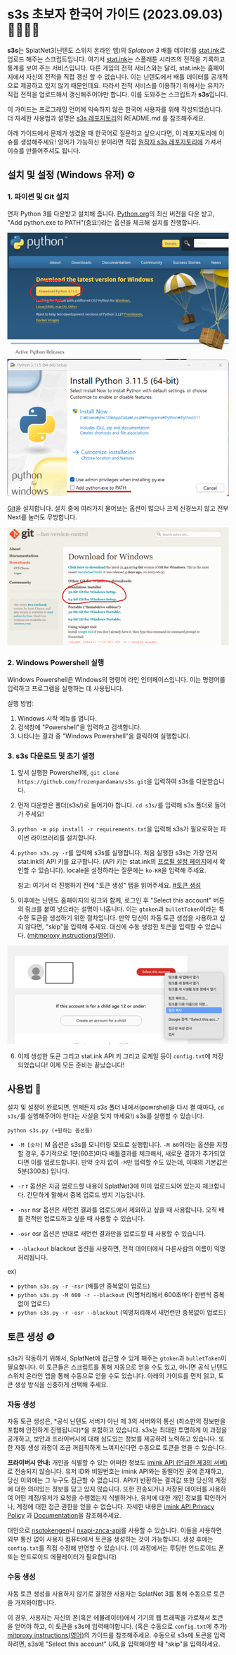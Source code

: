 s3s 초보자 한국어 가이드 (2023.09.03) 🦑🔰🇰🇷
=====

**s3s**는 SplatNet3(닌텐도 스위치 온라인 앱)의  _Splatoon 3_ 배틀 데이터를 [stat.ink](https://stat.ink/)로 업로드 해주는 스크립트입니다. 여기서 [stat.ink](https://stat.ink/)는 스플래툰 시리즈의 전적을 기록하고 통계를 보여 주는 서비스입니다. 다른 게임의 전적 서비스와는 달리, stat.ink는 홈페이지에서 자신의 전적을 직접 갱신 할 수 없습니다. 이는 닌텐도에서 배틀 데이터를 공개적으로 제공하고 있지 않기 때문인데요. 따라서 전적 서비스를 이용하기 위해서는 유저가 직접 전적을 업로드해서 갱신해주어야만 합니다. 이를 도와주는 스크립트가 **s3s**입니다.

이 가이드는 프로그래밍 언어에 익숙하지 않은 한국어 사용자를 위해 작성되었습니다. 더 자세한 사용법과 설명은 [s3s 레포지토리](https://github.com/frozenpandaman/s3s)의 README.md 를 참조해주세요.

아래 가이드에서 문제가 생겼을 때 한국어로 질문하고 싶으시다면, 이 레포지토리에 이슈를 생성해주세요! 영어가 가능하신 분이라면 직접 [원작자 s3s 레포지토리에](https://github.com/frozenpandaman/s3s) 가셔서 이슈를 만들어주셔도 됩니다.


## 설치 및 설정 (Windows 유저) ⚙

### 1. 파이썬 및 Git 설치

먼저 Python 3를 다운받고 설치해 줍니다. [Python.org](https://www.python.org/downloads/)의 최신 버전을 다운 받고, "Add python.exe to PATH"(중요!)라는 옵션을 체크해 설치를 진행합니다.

![python-installation-1](imgs/python-install-1.png)
![python-installation-2](imgs/python-install-2.png)

[Git](https://git-scm.com/download/)을 설치합니다. 설치 중에 여러가지 물어보는 옵션이 많으나 크게 신경쓰지 않고 전부 Next를 눌러도 무방합니다.

![git-installation](imgs/git-install.png)

### 2. Windows Powershell 실행

Windows Powershell은 Windows의 명령어 라인 인터페이스입니다. 이는 명령어를 입력하고 프로그램을 실행하는 데 사용됩니다. 

실행 방법:

1. Windows 시작 메뉴를 엽니다.
2. 검색창에 "Powershell"을 입력하고 검색합니다.
3. 나타나는 결과 중 "Windows Powershell"을 클릭하여 실행합니다.

### 3. s3s 다운로드 및 초기 설정

1. 앞서 실행한 Powershell에, `git clone https://github.com/frozenpandaman/s3s.git`을 입력하여 s3s를 다운받습니다.

2. 먼저 다운받은 폴더(s3s/)로 들어가야 합니다. `cd s3s/`를 입력해 s3s 폴더로 들어가 주세요!

3. `python -m pip install -r requirements.txt`을 입력해 s3s가 필요로하는 파이썬 라이브러리를 설치합니다.

4. `python s3s.py -r`를 입력해 s3s를 실행합니다. 처음 실행한 s3s는 가장 먼저 stat.ink의 API 키를 요구합니다. (API 키는 stat.ink의 [프로필 설정 페이지](https://stat.ink/profile)에서 확인할 수 있습니다). locale을 설정하라는 질문에는 `ko-KR`을 입력해 주세요.

    참고: 여기서 더 진행하기 전에 "토큰 생성" 탭을 읽어주세요. [#토큰 생성](#토큰-생성-)

5. 이후에는 닌텐도 홈페이지의 링크와 함께, 로그인 후 "Select this account" 버튼의 링크를 붙여 넣으라는 설명이 나옵니다. 이는 `gtoken`과 `bulletToken`이라는 특수한 토큰을 생성하기 위한 절차입니다. 만약 당신이 자동 토큰 생성을 사용하고 싶지 않다면, "skip"을 입력해 주세요. 대신에 수동 생성한 토큰을 입력할 수 있습니다. ([mitmproxy instructions(영어)](https://github.com/frozenpandaman/s3s/wiki/mitmproxy-instructions)).

![링크 복사 방법](imgs/link-copy-example.png)

6. 이제 생성한 토큰 그리고 stat.ink API 키 그리고 로케일 등이 `config.txt`에 저장되었습니다! 이제 모든 준비는 끝났습니다!


## 사용법 🐙

설치 및 설정이 완료되면, 언제든지 s3s 폴더 내에서(powrshell을 다시 켤 때마다, `cd s3s/`를 실행해주어야 한다는 사실을 잊지 마세요!) s3s를 실행할 수 있습니다.

`python s3s.py (+원하는 옵션들)`

- `-M [숫자]` M 옵션은 s3s를 모니터링 모드로 실행합니다. `-M 60`이라는 옵션을 지정할 경우, 주기적으로 1분(60초)마다 배틀결과를 체크해서, 새로운 결과가 추가되었다면 이를 업로드합니다. 만약 숫자 없이 `-M`만 입력할 수도 있는데, 이때의 기본값은 5분(300초) 입니다.

- `-r` r 옵션은 지금 업로드할 내용이 SplatNet3에 이미 업로드되어 있는지 체크합니다. 간단하게 말해서 중복 업로드 방지 기능입니다.

- `-nsr` nsr 옵션은 새먼런 결과를 업로드에서 제외하고 싶을 때 사용합니다. 오직 배틀 전적만 업로드하고 싶을 때 사용할 수 있습니다.

- `-osr` osr 옵션은 반대로 새먼런 결과만을 업로드할 때 사용할 수 있습니다.

- `--blackout` blackout 옵션을 사용하면, 전적 데이터에서 다른사람의 이름이 익명처리됩니다.

ex)
- `python s3s.py -r -nsr`  (배틀만 중복없이 업로드)
- `python s3s.py -M 600 -r --blackout`  (익명처리해서 600초마다 한번씩 중복없이 업로드)
- `python s3s.py -r -osr --blackout`  (익명처리해서 새먼런만 중복없이 업로드)

## 토큰 생성 🪙

s3s가 작동하기 위해서, SplatNet에 접근할 수 있게 해주는 `gtoken`과 `bulletToken`이 필요합니다. 이 토큰들은 스크립트를 통해 자동으로 얻을 수도 있고, 아니면 공식 닌텐도 스위치 온라인 앱을 통해 수동으로 얻을 수도 있습니다. 아래의 가이드를 먼저 읽고, 토큰 생성 방식을 신중하게 선택해 주세요.

### 자동 생성

자동 토큰 생성은, *공식 닌텐도 서버가 아닌 제 3의 서버와의 통신 (최소한의 정보만을 포함해 안전하게 진행됩니다)*을 포함하고 있습니다. s3s는 최대한 투명하게 이 과정을 공개하고, 보안과 프라이버시에 대해 심도있는 정보를 제공하려 노력하고 있습니다. 또한 자동 생성 과정이 조금 꺼림칙하게 느껴지신다면 수동으로 토큰을 얻을 수 있습니다.

**프라이버시 안내:** 개인을 식별할 수 있는 어떠한 정보도 [imink API (언급한 제3의 서버)](https://status.imink.app/)로 전송되지 않습니다. 유저 ID와 비밀번호는 imink API와는 동떨어진 곳에 존재하고, 당신 이외에는 그 누구도 접근할 수 없습니다. API가 반환하는 결과값 또한 당신의 계정에 대한 의미있는 정보를 담고 있지 않습니다. 또한 전송되거나 저장된 데이터를 사용하여 어떤 계정/유저가 요청을 수행했는지 식별하거나, 유저에 대한 개인 정보를 확인하거나, 계정에 대한 접근 권한을 얻을 수 없습니다. 자세한 내용은 [imink API Privacy Policy](https://github.com/JoneWang/imink/wiki/Privacy-Policy) 과 [Documentation](https://github.com/JoneWang/imink/wiki/imink-API-Documentation)을 참조해주세요.

대안으로 [nsotokengen](https://github.com/clovervidia/nsotokengen)나 [nxapi-znca-api](https://github.com/samuelthomas2774/nxapi-znca-api)를 사용할 수 있습니다. 이들을 사용하면 외부 통신 없이 사용자 컴퓨터에서 토큰을 생성하는 것이 가능합니다. 생성 후에는 `config.txt`를 직접 수정해 반영할 수 있습니다. (이 과정에서는 루팅한 안드로이드 폰 또는 안드로이드 에뮬레이터가 필요합니다)

### 수동 생성

자동 토큰 생성을 사용하지 않기로 결정한 사용자는 SplatNet 3를 통해 수동으로 토큰을 가져와야합니다.

이 경우, 사용자는 자신의 폰(혹은 에뮬레이터)에서 기기의 웹 트래픽을 가로채서 토큰을 얻어야 하고, 이 토큰을 s3s에 입력해야합니다. (혹은 수동으로 `config.txt`에 추가) [mitproxy instructions(영어)](https://github.com/frozenpandaman/s3s/wiki/mitmproxy-instructions)의 가이드를 참조해주세요. 수동으로 s3s에 토큰을 입력하려면, s3s에 "Select this account" URL을 입력해야할 때 "skip"을 입력하세요.
